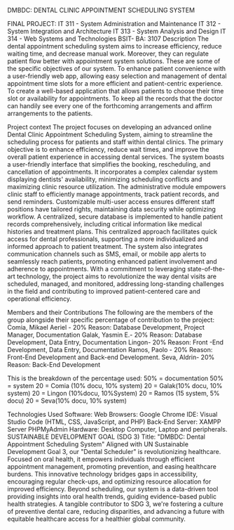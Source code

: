  DMBDC: DENTAL CLINIC  APPOINTMENT  SCHEDULING SYSTEM


FINAL PROJECT:
IT 311 - System Administration and Maintenance
IT 312 - System Integration and Architecture
IT 313 - System Analysis and Design
IT 314 - Web Systems and Technologies
BSIT- BA: 3107
Description
The dental appointment scheduling system aims to increase efficiency, reduce waiting time, and decrease manual work. Moreover, they can regulate patient flow better with appointment system solutions.
These are some of the specific objectives of our system.
To enhance patient convenience with a user-friendly web app, allowing easy selection and management of dental appointment time slots for a more efficient and patient-centric experience.
To create a well-based application that allows patients to choose their time slot or availability for appointments.
To keep all the records that the doctor can handily see every one of the forthcoming arrangements and affirm arrangements to the patients.


Project context
The project focuses on developing an advanced online Dental Clinic Appointment Scheduling System, aiming to streamline the scheduling process for patients and staff within dental clinics. The primary objective is to enhance efficiency, reduce wait times, and improve the overall patient experience in accessing dental services. The system boasts a user-friendly interface that simplifies the booking, rescheduling, and cancellation of appointments. It incorporates a complex calendar system displaying dentists' availability, minimizing scheduling conflicts and maximizing clinic resource utilization.
The administrative module empowers clinic staff to efficiently manage appointments, track patient records, and send reminders. Customizable multi-user access ensures different staff positions have tailored rights, maintaining data security while optimizing workflow. A centralized, secure database is implemented to handle patient records comprehensively, including critical information like medical histories and treatment plans. This centralized approach facilitates quick access for dental professionals, supporting a more individualized and informed approach to patient treatment.
The system also integrates communication channels such as SMS, email, or mobile app alerts to seamlessly reach patients, promoting enhanced patient involvement and adherence to appointments. With a commitment to leveraging state-of-the-art technology, the project aims to revolutionize the way dental visits are scheduled, managed, and monitored, addressing long-standing challenges in the field and contributing to improved patient-centered care and operational efficiency.

Members and their Contributions
The following are the members of the group alongside their specific percentage of contribution to the project:
Comia, Mikael Aeriel - 20%
Reason: Database Development, Project Manager, Documentation
 Galak, Yasmin E.- 20%
Reason:  Database Development, Data Entry, Documentation
Lingon- 20%
Reason: Front -End Development, Data Entry, Documentation
Ramos, Paolo - 20%
Reason: Front-End Development and Back-end Development.
Seva, Aldrin- 20%
Reason: Back-End Development 


This is the breakdown of the percentage used:
50% = documentation
50% = system
20 = Comia (10% docu, 10% system)
20 = Galak(10% docu, 10% system)
20 = Lingon (10%docu, 10%System)
20 = Ramos (15 system, 5% docu)
20 = Seva(10% docu, 10% system)



Technologies Used
Software: Web Browsers: Google Chrome
IDE: Visual Studio Code (HTML, CSS, JavaScript, and PHP)
Back-End Server: XAMPP Server PHPMyAdmin
Hardware: Desktop Computer, Laptop and peripherals.
SUSTAINABLE DEVELOPMENT GOAL (SDG 3)
Title: "DMBDC: Dental Appointment Scheduling System"
Aligned with UN Sustainable Development Goal 3, our "Dental Scheduler" is revolutionizing healthcare. Focused on oral health, it empowers individuals through efficient appointment management, promoting prevention, and easing healthcare burdens. This innovative technology bridges gaps in accessibility, encouraging regular check-ups, and optimizing resource allocation for improved efficiency.
Beyond scheduling, our system is a data-driven tool providing insights into oral health trends, guiding evidence-based public health strategies. A tangible contributor to SDG 3, we're fostering a culture of preventive dental care, reducing disparities, and advancing a future with equitable healthcare access for a healthier global community.



